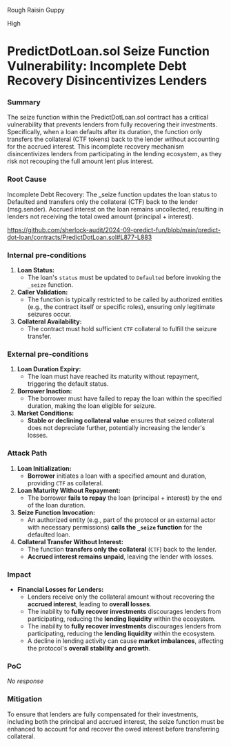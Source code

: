 Rough Raisin Guppy

High

# PredictDotLoan.sol Seize Function Vulnerability: Incomplete Debt Recovery Disincentivizes Lenders

### Summary

The seize function within the PredictDotLoan.sol contract has a critical vulnerability that prevents lenders from fully recovering their investments. Specifically, when a loan defaults after its duration, the function only transfers the collateral (CTF tokens) back to the lender without accounting for the accrued interest. This incomplete recovery mechanism disincentivizes lenders from participating in the lending ecosystem, as they risk not recouping the full amount lent plus interest.

### Root Cause

Incomplete Debt Recovery:
The _seize function updates the loan status to Defaulted and transfers only the collateral (CTF) back to the lender (msg.sender).
Accrued interest on the loan remains uncollected, resulting in lenders not receiving the total owed amount (principal + interest).

https://github.com/sherlock-audit/2024-09-predict-fun/blob/main/predict-dot-loan/contracts/PredictDotLoan.sol#L877-L883

### Internal pre-conditions


1. **Loan Status:**
   - The loan's `status` must be updated to `Defaulted` before invoking the `_seize` function.
2. **Caller Validation:**
   - The function is typically restricted to be called by authorized entities (e.g., the contract itself or specific roles), ensuring only legitimate seizures occur.
3. **Collateral Availability:**
   - The contract must hold sufficient `CTF` collateral to fulfill the seizure transfer.

### External pre-conditions


1. **Loan Duration Expiry:**
   - The loan must have reached its maturity without repayment, triggering the default status.
2. **Borrower Inaction:**
   - The borrower must have failed to repay the loan within the specified duration, making the loan eligible for seizure.
3. **Market Conditions:**
   - **Stable or declining collateral value** ensures that seized collateral does not depreciate further, potentially increasing the lender's losses.

### Attack Path


1. **Loan Initialization:**
   - **Borrower** initiates a loan with a specified amount and duration, providing `CTF` as collateral.
2. **Loan Maturity Without Repayment:**
   - The borrower **fails to repay** the loan (principal + interest) by the end of the loan duration.
3. **Seize Function Invocation:**
   - An authorized entity (e.g., part of the protocol or an external actor with necessary permissions) **calls the `_seize` function** for the defaulted loan.
4. **Collateral Transfer Without Interest:**
   - The function **transfers only the collateral** (`CTF`) back to the lender.
   - **Accrued interest remains unpaid**, leaving the lender with losses.

### Impact


- **Financial Losses for Lenders:**
  - Lenders receive only the collateral amount without recovering the **accrued interest**, leading to **overall losses**.
  - The inability to **fully recover investments** discourages lenders from participating, reducing the **lending liquidity** within the ecosystem.
  - The inability to **fully recover investments** discourages lenders from participating, reducing the **lending liquidity** within the ecosystem.
  - A decline in lending activity can cause **market imbalances**, affecting the protocol's **overall stability and growth**.

### PoC

_No response_

### Mitigation

To ensure that lenders are fully compensated for their investments, including both the principal and accrued interest, the seize function must be enhanced to account for and recover the owed interest before transferring collateral.